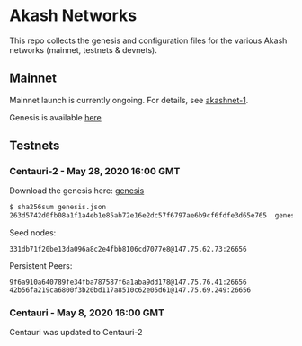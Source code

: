 # Akash Networks

This repo collects the genesis and configuration files for the various Akash networks (mainnet, testnets & devnets).

## Mainnet

Mainnet launch is currently ongoing. For details, see [akashnet-1](akashnet-1). 

Genesis is available [here](https://raw.githubusercontent.com/ovrclk/net/master/akashnet-1/genesis.json)

## Testnets

### Centauri-2 - May 28, 2020 16:00 GMT

Download the genesis here: [genesis](https://raw.githubusercontent.com/ovrclk/net/master/centauri-2/genesis.json)


```bash
$ sha256sum genesis.json
263d5742d0fb08a1f1a4eb1e85ab72e16e2dc57f6797ae6b9cf6fdfe3d65e765  genesis.json
```

Seed nodes:

```
331db71f20be13da096a8c2e4fbb8106cd7077e8@147.75.62.73:26656
```

Persistent Peers:

```
9f6a910a640789fe34fba787587f6a1aba9dd178@147.75.76.41:26656
42b56fa219ca6800f3b20bd117a8510c62e05d61@147.75.69.249:26656
```

### Centauri - May 8, 2020 16:00 GMT

Centauri was updated to Centauri-2
